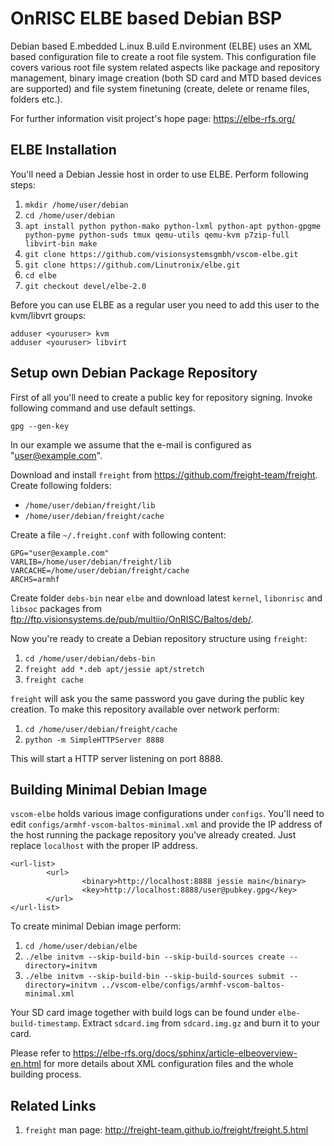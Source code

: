 OnRISC ELBE based Debian BSP
============================

Debian based E.mbedded L.inux B.uild E.nvironment (ELBE) uses an XML based
configuration file to create a root file system. This configuration file covers
various root file system related aspects like package and repository
management, binary image creation (both SD card and MTD based devices are
supported) and file system finetuning (create, delete or rename files, folders
etc.).

For further information visit project's hope page: https://elbe-rfs.org/

ELBE Installation
-----------------

You'll need a Debian Jessie host in order to use ELBE. Perform following steps:

1. `mkdir /home/user/debian`
2. `cd /home/user/debian`
3. `apt install python python-mako python-lxml python-apt python-gpgme python-pyme python-suds tmux qemu-utils qemu-kvm p7zip-full libvirt-bin make`
4. `git clone https://github.com/visionsystemsgmbh/vscom-elbe.git`
5. `git clone https://github.com/Linutronix/elbe.git`
6. `cd elbe`
7. `git checkout devel/elbe-2.0`

Before you can use ELBE as a regular user you need to add this user to the
kvm/libvrt groups:

    adduser <youruser> kvm
    adduser <youruser> libvirt

Setup own Debian Package Repository
-----------------------------------

First of all you'll need to create a public key for repository signing. Invoke
following command and use default settings.

    gpg --gen-key

In our example we assume that the e-mail is configured as "user@example.com".

Download and install `freight` from https://github.com/freight-team/freight.
Create following folders:

* `/home/user/debian/freight/lib`
* `/home/user/debian/freight/cache`

Create a file `~/.freight.conf` with following content:

    GPG="user@example.com"
    VARLIB=/home/user/debian/freight/lib
    VARCACHE=/home/user/debian/freight/cache
    ARCHS=armhf

Create folder `debs-bin` near `elbe` and download latest `kernel`, `libonrisc`
and `libsoc` packages from
ftp://ftp.visionsystems.de/pub/multiio/OnRISC/Baltos/deb/.

Now you're ready to create a Debian repository structure using `freight`:

1. `cd /home/user/debian/debs-bin`
2. `freight add *.deb apt/jessie apt/stretch`
3. `freight cache`

`freight` will ask you the same password you gave during the public key
creation. To make this repository available over network perform:

1. `cd /home/user/debian/freight/cache`
2. `python -m SimpleHTTPServer 8888`

This will start a HTTP server listening on port 8888.

Building Minimal Debian Image
-----------------------------

`vscom-elbe` holds various image configurations under `configs`. You'll need to
edit `configs/armhf-vscom-baltos-minimal.xml` and provide the IP address of
the host running the package repository you've already created. Just replace
`localhost` with the proper IP address.

    <url-list>
            <url>
                    <binary>http://localhost:8888 jessie main</binary>
                    <key>http://localhost:8888/user@pubkey.gpg</key>
            </url>
    </url-list>

To create minimal Debian image perform:

1. `cd /home/user/debian/elbe`
2. `./elbe initvm --skip-build-bin --skip-build-sources create --directory=initvm`
3. `./elbe initvm --skip-build-bin --skip-build-sources submit --directory=initvm ../vscom-elbe/configs/armhf-vscom-baltos-minimal.xml`

Your SD card image together with build logs can be found under
`elbe-build-timestamp`. Extract `sdcard.img` from `sdcard.img.gz` and burn
it to your card.

Please refer to https://elbe-rfs.org/docs/sphinx/article-elbeoverview-en.html
for more details about XML configuration files and the whole building process.

Related Links
-------------

1. `freight` man page: http://freight-team.github.io/freight/freight.5.html
